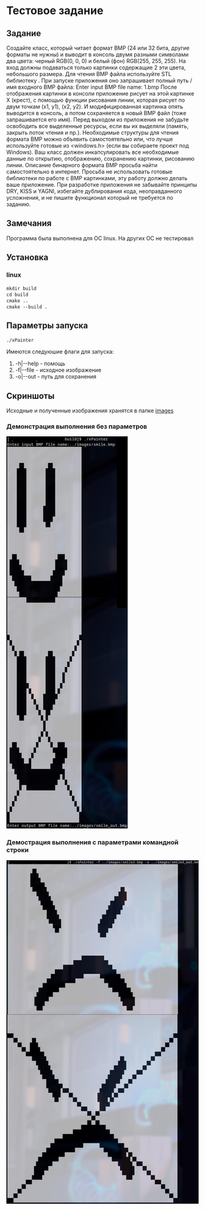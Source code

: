 # Тестовое задание
## Задание
Создайте класс, который читает формат BMP (24 или 32 бита, другие форматы не нужны) и
выводит в консоль двумя разными символами два цвета: черный RGB(0, 0, 0) и белый (фон)
RGB(255, 255, 255). На вход должны подаваться только картинки содержащие 2 эти цвета,
небольшого размера. Для чтения BMP файла используйте STL библиотеку <fstream>. При запуске
приложения оно запрашивает полный путь / имя входного BMP файла:
Enter input BMP file name: 1.bmp
После отображения картинки в консоли приложение рисует на этой картинке Х (крест), с
помощью функции рисования линии, которая рисует по двум точкам (x1, y1), (x2, y2). И
модифицированная картинка опять выводится в консоль, а потом сохраняется в новый BMP файл
(тоже запрашивается его имя).
Перед выходом из приложения не забудьте освободить все выделенные ресурсы, если вы их
выделяли (память, закрыть поток чтения и пр.). Необходимые структуры для чтения формата
BMP можно объявить самостоятельно или, что лучше используйте готовые из <windows.h> (если
вы собираете проект под Windows). Ваш класс должен инкапсулировать все необходимые данные
по открытию, отображению, сохранению картинки, рисованию линии. Описание бинарного
формата BMP просьба найти самостоятельно в интернет. Просьба не использовать готовые
библиотеки по работе с BMP картинками, эту работу должно делать ваше приложение. При
разработке приложения не забывайте принципы DRY, KISS и YAGNI, избегайте дублирования
кода, неоправданного усложнения, и не пишите функционал который не требуется по заданию.
## Замечания
Программа была выполнена для ОС linux. На других ОС не тестировал
## Установка
### linux

```
mkdir build
cd build
cmake ..
cmake --build .
```

## Параметры запуска
```
./xPainter
```
Имеются следуюшие флаги для запуска:
1) -h|--help - помощь
2) -f|--file - исходное изображение
3) -o|--out - путь для сохранения

## Скриншоты
Исходные и полученные изображения хранятся в папке [images](./images/)

### Демонстрация выполнения без параметров
![Рисунок](./readme_source/example.jpg)

### Демострация выполнения с параметрами командной строки
![Рисунок](./readme_source/example1.jpg)

